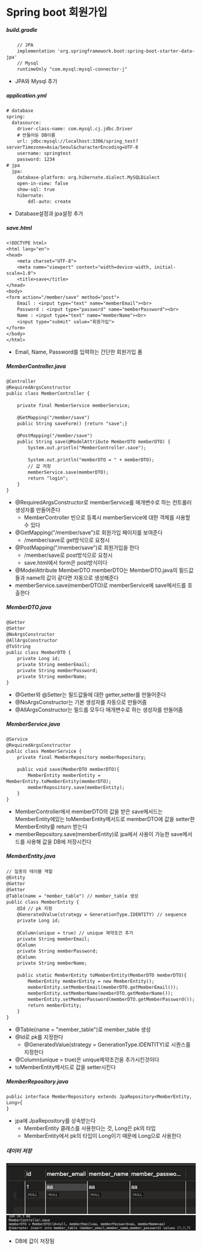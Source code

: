 # Spring boot 회원가입
##### build.gradle
```
	// JPA
	implementation 'org.springframework.boot:spring-boot-starter-data-jpa'
	// Mysql 
	runtimeOnly "com.mysql:mysql-connector-j"
```
- JPA와 Mysql 추가

##### application.yml
```
# database
spring:
  datasource:
    driver-class-name: com.mysql.cj.jdbc.Driver
    # 만들어둔 DB이름
    url: jdbc:mysql://localhost:3306/spring_test?serverTimezone=Asia/Seoul&characterEncoding=UTF-8
    username: springtest
    password: 1234
# jpa
  jpa:
    database-platform: org.hibernate.dialect.MySQLDialect
    open-in-view: false
    show-sql: true
    hibernate:
        ddl-auto: create
```
- Database설정과 jpa설정 추가

##### save.html
```
<!DOCTYPE html>
<html lang="en">
<head>
    <meta charset="UTF-8">
    <meta name="viewport" content="width=device-width, initial-scale=1.0">
    <title>save</title>
</head>
<body>
<form action="/member/save" method="post">
    Email : <input type="text" name="memberEmail"><br>
    Password : <input type="password" name="memberPassword"><br>
    Name : <input type="text" name="memberName"><br>
    <input type="submit" value="회원가입">
</form>
</body>
</html>
```
- Email, Name, Password를 입력하는 간단한 회원가입 폼

##### MemberController.java
```
@Controller
@RequiredArgsConstructor
public class MemberController {

    private final MemberService memberService;

    @GetMapping("/member/save")
    public String saveForm() {return "save";}

    @PostMapping("/member/save")
    public String save(@ModelAttribute MemberDTO memberDTO) {
        System.out.println("MemberController.save");

        System.out.println("memberDTO = " + memberDTO);
        // 값 저장
        memberService.save(memberDTO);
        return "login";
    }   
}
```
- @RequiredArgsConstructor로 memberService를 매개변수로 하는 컨트롤러 생성자를 만들어준다
    - MemberController 빈으로 등록시 memberService에 대한 객체를 사용할 수 있다
- @GetMapping("/member/save")로 회원가입 페이지를 보여준다
    - /member/save로 get방식으로 요청시
- @PostMapping("/member/save")로 회원가입을 한다
    - /member/save로 post방식으로 요청시
    - save.html에서 form은 post방식이다
- @ModelAttribute MemberDTO memberDTO는 MemberDTO.java의 필드값들과 name의 값이 같다면 자동으로 생성해준다
- memberService.save(memberDTO)로 memberService에 save메서드를 호출한다

##### MemberDTO.java
```
@Getter
@Setter
@NoArgsConstructor
@AllArgsConstructor
@ToString
public class MemberDTO {
    private Long id;
    private String memberEmail;
    private String memberPassword;
    private String memberName;
}
```
- @Getter와 @Setter는 필드값들에 대한 getter,setter를 만들어준다
- @NoArgsConstructor는 기본 생성자를 자동으로 만들어줌
- @AllArgsConstructor는 필드를 모두다 매개변수로 하는 생성자를 만들어줌

##### MemberService.java
```
@Service
@RequiredArgsConstructor
public class MemberService {
    private final MemberRepository memberRepository;
    
    public void save(MemberDTO memberDTO){
        MemberEntity memberEntity = MemberEntity.toMemberEntity(memberDTO);
        memberRepository.save(memberEntity);
    }
}
```
- MemberController에서 memberDTO의 값을 받은 save메서드는 MemberEntity에있는 toMemberEntity메서드로 memberDTO에 값을 setter한 MemberEntity를 return 받는다
- memberRepository.save(memberEntity)로 jpa에서 사용이 가능한 save메서드를 사용해 값을 DB에 저장시킨다

##### MemberEntity.java
```
// 일종의 테이블 역할
@Entity
@Getter
@Setter
@Table(name = "member_table") // member_table 생성
public class MemberEntity {
    @Id // pk 지정
    @GeneratedValue(strategy = GenerationType.IDENTITY) // sequence
    private Long id;

    @Column(unique = true) // unique 제약조건 추가
    private String memberEmail;
    @Column
    private String memberPassword;
    @Column
    private String memberName;

    public static MemberEntity toMemberEntity(MemberDTO memberDTO){
        MemberEntity memberEntity = new MemberEntity();
        memberEntity.setMemberEmail(memberDTO.getMemberEmail());
        memberEntity.setMemberName(memberDTO.getMemberName());
        memberEntity.setMemberPassword(memberDTO.getMemberPassword());
        return memberEntity;
    }
}
```
- @Table(name = "member_table")로 member_table 생성
- @Id로 pk를 지정한다
    - @GeneratedValue(strategy = GenerationType.IDENTITY)로 시퀀스를 지정한다
- @Column(unique = true)은 unique제약조건을 추가시킨것이다
- toMemberEntity메서드로 값을 setter시킨다

##### MemberRepository.java
```
public interface MemberRepository extends JpaRepository<MemberEntity, Long>{
}
```
- jpa에 JpaRepository를 상속받는다
    - MemberEntity 클래스를 사용한다는 것, Long은 pk의 타입
    - MemberEntity에서 pk의 타입이 Long이기 때문에 Long으로 사용한다


##### 데이터 저장
![1](../images/sign_up/1.png)   
![1](../images/sign_up/2.png)   
- DB에 값이 저장됨